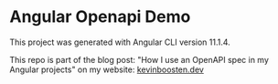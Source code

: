 # Angular Openapi Demo

This project was generated with Angular CLI version 11.1.4.

This repo is part of the blog post: "How I use an OpenAPI spec in my Angular projects" on my website: [kevinboosten.dev](https://www.kevinboosten.dev/how-i-use-an-openapi-spec-in-my-angular-projects)
